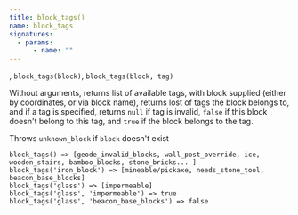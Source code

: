 ```yaml
---
title: block_tags()
name: block_tags
signatures:
  - params:
      - name: ""
---
```


, `block_tags(block)`, `block_tags(block, tag)`

Without arguments, returns list of available tags, with block supplied (either
by coordinates, or via block name), returns lost of tags the block belongs to,
and if a tag is specified, returns `null` if tag is invalid, `false` if this
block doesn't belong to this tag, and `true` if the block belongs to the tag.

Throws `unknown_block` if `block` doesn't exist

```scarpet
block_tags() => [geode_invalid_blocks, wall_post_override, ice, wooden_stairs, bamboo_blocks, stone_bricks... ]
block_tags('iron_block') => [mineable/pickaxe, needs_stone_tool, beacon_base_blocks]
block_tags('glass') => [impermeable]
block_tags('glass', 'impermeable') => true
block_tags('glass', 'beacon_base_blocks') => false
```
